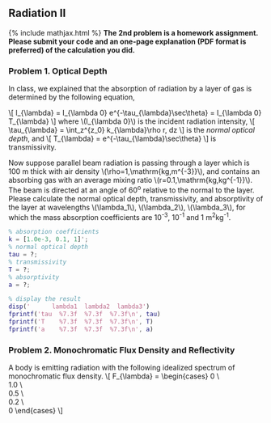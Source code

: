 ## Radiation II
{% include mathjax.html %}
**The 2nd problem is a homework assignment. Please submit your code and an one-page explanation (PDF format is preferred) of the calculation you did.**

### Problem 1. Optical Depth

In class, we explained that the absorption of radiation by a layer of gas is determined by the following equation,

\\[
I_{\lambda} = I_{\lambda 0} e^{-\tau_{\lambda}\sec\theta} = I_{\lambda 0} T_{\lambda}
\\]
where \\(I_{\lambda 0}\\) is the incident radiation intensity,
\\[
\tau_{\lambda} = \int_z^{z_0} k_{\lambda}\rho r\, dz
\\]
is the _normal optical depth_, and 
\\[
T_{\lambda} = e^{-\tau_{\lambda}\sec\theta} 
\\]
is transmissivity. 

Now suppose parallel beam radiation is passing through a layer which is 100 m thick with air density \\(\rho=1\,\mathrm{kg\,m^{-3}}\\), and contains an absorbing gas with an average mixing ratio \\(r=0.1\,\mathrm{kg\,kg^{-1}}\\). The beam is directed at an angle of 60<sup>o</sup> relative to the normal to the layer. Please calculate the normal optical depth, transmissivity, and absorptivity of the layer at wavelengths \\(\lambda_1\\), \\(\lambda_2\\), \\(\lambda_3\\), for which the mass absorption coefficients are 10<sup>-3</sup>, 10<sup>-1</sup> and 1 m<sup>2</sup>kg<sup>-1</sup>.

```matlab
% absorption coefficients
k = [1.0e-3, 0.1, 1]';
% normal optical depth
tau = ?;
% transmissivity
T = ?;
% absorptivity
a = ?;

% display the result
disp('      lambda1  lambda2  lambda3')
fprintf('tau  %7.3f  %7.3f  %7.3f\n', tau)
fprintf('T    %7.3f  %7.3f  %7.3f\n', T)
fprintf('a    %7.3f  %7.3f  %7.3f\n', a)
```

### Problem 2. Monochromatic Flux Density and Reflectivity

A body is emitting radiation with the following idealized spectrum of monochromatic flux density.
\\[
F_{\lambda} = \begin{cases}
0 \\\
1.0 \\\
0.5 \\\
0.2 \\\
0
\end{cases}
\\]


